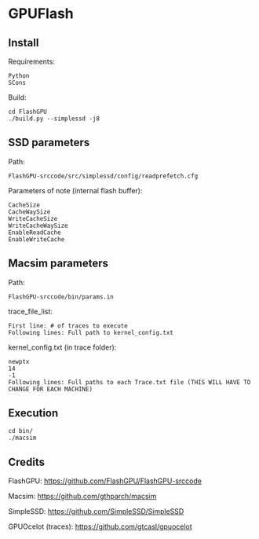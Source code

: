 # GPUFlash
## Install
Requirements:
```
Python
SCons
```
Build:
```
cd FlashGPU
./build.py --simplessd -j8
```
## SSD parameters
Path:
```
FlashGPU-srccode/src/simplessd/config/readprefetch.cfg
```
Parameters of note (internal flash buffer):
```
CacheSize
CacheWaySize
WriteCacheSize
WriteCacheWaySize
EnableReadCache
EnableWriteCache
```
## Macsim parameters
Path:
```
FlashGPU-srccode/bin/params.in
```
trace_file_list:
```
First line: # of traces to execute
Following lines: Full path to kernel_config.txt
```
kernel_config.txt (in trace folder):
```
newptx
14
-1
Following lines: Full paths to each Trace.txt file (THIS WILL HAVE TO CHANGE FOR EACH MACHINE)
```
## Execution
```
cd bin/
./macsim 
```
## Credits
FlashGPU: https://github.com/FlashGPU/FlashGPU-srccode

Macsim: https://github.com/gthparch/macsim

SimpleSSD: https://github.com/SimpleSSD/SimpleSSD

GPUOcelot (traces): https://github.com/gtcasl/gpuocelot
